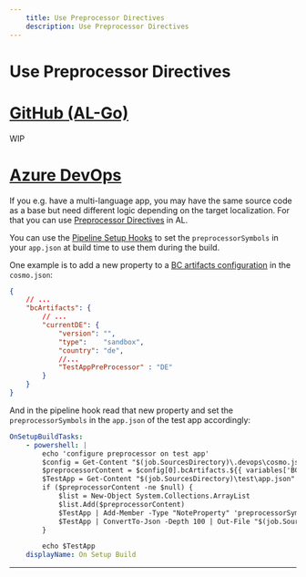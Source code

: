 ```yaml
---
    title: Use Preprocessor Directives
    description: Use Preprocessor Directives
---
```


# Use Preprocessor Directives

# [**GitHub (AL-Go)**](#tab/github)
WIP

# [**Azure DevOps**](#tab/azdevops)

If you e.g. have a multi-language app, you may have the same source code as a base but need different logic depending on the target localization. For that you can use [Preprocessor Directives](https://docs.microsoft.com/en-us/dynamics365/business-central/dev-itpro/developer/directives/devenv-directives-in-al) in AL.

You can use the [Pipeline Setup Hooks](pipeline-variables.md#pipeline-setup-hooks) to set the `preprocessorSymbols` in your `app.json` at build time to use them during the build.

One example is to add a new property to a [BC artifacts configuration](../containers/setup-cosmo-json.md) in the `cosmo.json`:

```json
{
    // ...
    "bcArtifacts": {
        // ...
        "currentDE": {
            "version": "",
            "type":    "sandbox",
            "country": "de",
            //...
            "TestAppPreProcessor" : "DE" 
        }
    }
}
```

And in the pipeline hook read that new property and set the `preprocessorSymbols` in the `app.json` of the test app accordingly:

```yaml
OnSetupBuildTasks:
    - powershell: |
        echo 'configure preprocessor on test app'
        $config = Get-Content "$(job.SourcesDirectory)\.devops\cosmo.json" | ConvertFrom-Json  
        $preprocessorContent = $config[0].bcArtifacts.${{ variables['BC-Artifacts'] }}.TestAppPreProcessor
        $TestApp = Get-Content "$(job.SourcesDirectory)\test\app.json" | ConvertFrom-Json
        if ($preprocessorContent -ne $null) {
            $list = New-Object System.Collections.ArrayList
            $list.Add($preprocessorContent)
            $TestApp | Add-Member -Type "NoteProperty" 'preprocessorSymbols' -Value ($list)
            $TestApp | ConvertTo-Json -Depth 100 | Out-File "$(job.SourcesDirectory)\test\app.json"
        }

        echo $TestApp
    displayName: On Setup Build
```

---